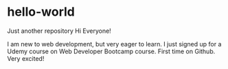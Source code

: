 # hello-world
Just another repository
Hi Everyone!

I am new to web development, but very eager to learn. 
I just signed up for a Udemy course on Web Developer Bootcamp course.
First time on Github.
Very excited!
